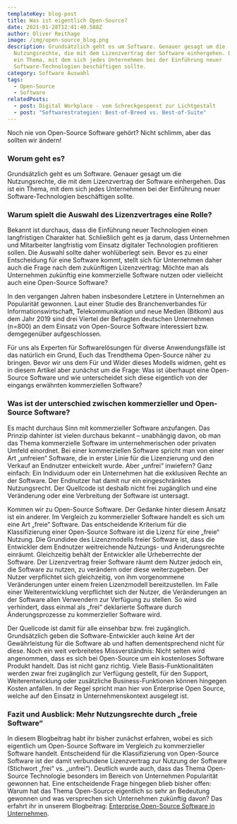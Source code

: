 ```yaml
---
templateKey: blog-post
title: Was ist eigentlich Open-Source?
date: 2021-01-28T12:41:40.588Z
author: Oliver Reithage
image: /img/open-source_blog.png
description: Grundsätzlich geht es um Software. Genauer gesagt um die
  Nutzungsrechte, die mit dem Lizenzvertrag der Software einhergehen. Das ist
  ein Thema, mit dem sich jedes Unternehmen bei der Einführung neuer
  Software-Technologien beschäftigen sollte.
category: Software Auswahl
tags:
  - Open-Source
  - Software
relatedPosts:
  - post: Digital Workplace - vom Schreckgespenst zur Lichtgestalt
  - post: "Softwarestrategien: Best-of-Breed vs. Best-of-Suite"
---
```

Noch nie von Open-Source Software gehört? Nicht schlimm, aber das sollten wir ändern!

### **Worum geht es?**

Grundsätzlich geht es um Software. Genauer gesagt um die Nutzungsrechte, die mit dem Lizenzvertrag der Software einhergehen. Das ist ein Thema, mit dem sich jedes Unternehmen bei der Einführung neuer Software-Technologien beschäftigen sollte.

### **Warum spielt die Auswahl des Lizenzvertrages eine Rolle?**

Bekannt ist durchaus, dass die Einführung neuer Technologien einen langfristigen Charakter hat. Schließlich geht es ja darum, dass Unternehmen und Mitarbeiter langfristig vom Einsatz digitaler Technologien profitieren sollen. Die Auswahl sollte daher wohlüberlegt sein. Bevor es zu einer Entscheidung für eine Software kommt, stellt sich für Unternehmen daher auch die Frage nach dem zukünftigen Lizenzvertrag: Möchte man als Unternehmen zukünftig eine kommerzielle Software nutzen oder vielleicht auch eine Open-Source Software?

In den vergangen Jahren haben insbesondere Letztere in Unternehmen an Popularität gewonnen. Laut einer Studie des Branchenverbandes für Informationswirtschaft, Telekommunikation und neue Medien (Bitkom) aus dem Jahr 2019 sind drei Viertel der Befragten deutschen Unternehmen (n=800) an dem Einsatz von Open-Source Software interessiert bzw. demgegenüber aufgeschlossen.

Für uns als Experten für Softwarelösungen für diverse Anwendungsfälle ist das natürlich ein Grund, Euch das Trendthema Open-Source näher zu bringen. Bevor wir uns dem Für und Wider dieses Modells widmen, geht es in diesem Artikel aber zunächst um die Frage: Was ist überhaupt eine Open-Source Software und wie unterscheidet sich diese eigentlich von der eingangs erwähnten kommerziellen Software?

### **Was ist der unterschied zwischen kommerzieller und Open-Source Software?**

Es macht durchaus Sinn mit kommerzieller Software anzufangen. Das Prinzip dahinter ist vielen durchaus bekannt – unabhängig davon, ob man das Thema kommerzielle Software im unternehmerischen oder privaten Umfeld einordnet. Bei einer kommerziellen Software spricht man von einer Art „unfreien“ Software, die in erster Linie für die Lizenzierung und den Verkauf an Endnutzer entwickelt wurde. Aber „unfrei“ inwiefern? Ganz einfach: Ein Individuum oder ein Unternehmen hat die exklusiven Rechte an der Software. Der Endnutzer hat damit nur ein eingeschränktes Nutzungsrecht. Der Quellcode ist deshalb nicht frei zugänglich und eine Veränderung oder eine Verbreitung der Software ist untersagt.

Kommen wir zu Open-Source Software. Der Gedanke hinter diesem Ansatz ist ein anderer. Im Vergleich zu kommerzieller Software handelt es sich um eine Art „freie“ Software. Das entscheidende Kriterium für die Klassifizierung einer Open-Source Software ist die Lizenz für eine „freie“ Nutzung. Die Grundidee des Lizenzmodells freier Software ist, dass die Entwickler dem Endnutzer weitreichende Nutzungs- und Änderungsrechte einräumt. Gleichzeitig behält der Entwickler alle Urheberrechte der Software. Der Lizenzvertrag freier Software räumt dem Nutzer jedoch ein, die Software zu nutzen, zu verändern oder diese weiterzugeben. Der Nutzer verpflichtet sich gleichzeitig, von ihm vorgenommene Veränderungen unter einem freien Lizenzmodell bereitzustellen. Im Falle einer Weiterentwicklung verpflichtet sich der Nutzer, die Veränderungen an der Software allen Verwendern zur Verfügung zu stellen. So wird verhindert, dass einmal als „frei“ deklarierte Software durch Änderungsprozesse zu kommerzieller Software wird.

Der Quellcode ist damit für alle einsehbar bzw. frei zugänglich. Grundsätzlich geben die Software-Entwickler auch keine Art der Gewährleistung für die Software ab und haften dementsprechend nicht für diese. Noch ein weit verbreitetes Missverständnis: Nicht selten wird angenommen, dass es sich bei Open-Source um ein kostenloses Software Produkt handelt. Das ist nicht ganz richtig. Viele Basis-Funktionalitäten werden zwar frei zugänglich zur Verfügung gestellt, für den Support, Weiterentwicklung oder zusätzliche Business-Funktionen können hingegen Kosten anfallen. In der Regel spricht man hier von Enterprise Open Source, welche auf den Einsatz in Unternehmenskontext ausgelegt ist.

### **Fazit und Ausblick: Mehr Nutzungsrechte durch „freie Software“**

In diesem Blogbeitrag habt ihr bisher zunächst erfahren, wobei es sich eigentlich um Open-Source Software im Vergleich zu kommerzieller Software handelt. Entscheidend für die Klassifizierung von Open-Source Software ist der damit verbundene Lizenzvertrag zur Nutzung der Software (Stichwort „frei“ vs. „unfrei“). Deutlich wurde auch, dass das Thema Open-Source Technologie besonders im Bereich von Unternehmen Popularität gewonnen hat. Eine entscheidende Frage hingegen blieb bisher offen: Warum hat das Thema Open-Source eigentlich so sehr an Bedeutung gewonnen und was versprechen sich Unternehmen zukünftig davon? Das erfahrt ihr in unserem Blogbeitrag: [Enterprise Open-Source Software in Unternehmen](https://www.realexperts.de/blog/enterprise-open-source-software-in-unternehmen/).